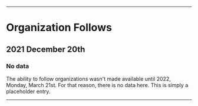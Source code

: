 
***

# Organization Follows

## 2021 December 20th

### No data

The ability to follow organizations wasn't made available until 2022, Monday, March 21st. For that reason, there is no data here. This is simply a placeholder entry.

***
